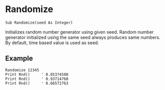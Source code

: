 <!--math-->
Randomize
=========

```eppabasic
Sub Randomize(seed As Integer)
```

Initializes random number generator using given seed.
Random number generator initialized using the same seed always produces same numbers.
By default, time based value is used as seed.

Example
---------
```eppabasic
Randomize 12345
Print Rnd()     ' 0.85374588
Print Rnd()     ' 0.93714768
Print Rnd()     ' 0.66572763
```
